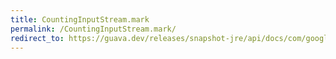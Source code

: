 ```yaml
---
title: CountingInputStream.mark
permalink: /CountingInputStream.mark/
redirect_to: https://guava.dev/releases/snapshot-jre/api/docs/com/google/common/io/CountingInputStream.html#mark-int-
---
```

